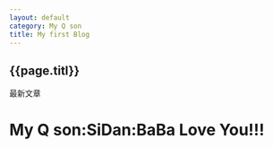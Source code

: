 ```yaml
---
layout: default
category: My Q son
title: My first Blog
---
```


  <h2>{{page.titl}}</h2>

  <p>最新文章</p>

  # My Q son:SiDan:BaBa Love You!!!
